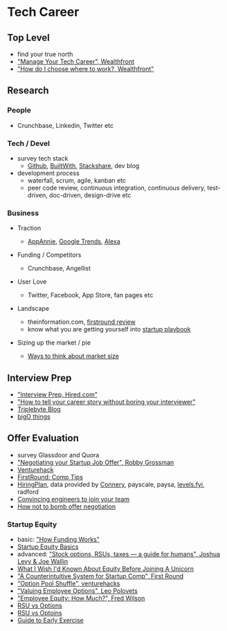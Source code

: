 # Tech Career

## Top Level
- find your true north
- ["Manage Your Tech Career", Wealthfront](https://blog.wealthfront.com/startup-employee-equity-compensation/)
- ["How do I choose where to work?, Wealthfront"](https://blog.wealthfront.com/choose-right-job-company/)

## Research

### People
- Crunchbase, Linkedin, Twitter etc

### Tech / Devel
- survey tech stack
  - [Github](https://github.com), [BuiltWith](https://builtwith.com/), [Stackshare](http://stackshare.io/), dev blog
- development process
  - waterfall, scrum, agile, kanban etc
  - peer code review, continuous integration, continuous delivery, test-driven, doc-driven, design-drive etc

### Business
- Traction
  - [AppAnnie](https://www.appannie.com/), [Google Trends](https://www.google.com/trends), [Alexa](http://www.alexa.com/)

- Funding / Competitors
  - Crunchbase, Angellist
  
- User Love
  - Twitter, Facebook, App Store, fan pages etc

- Landscape
  - theinformation.com, [firstround review](http://firstround.com/review/)
  - know what you are getting yourself into [startup playbook](http://playbook.samaltman.com/)

- Sizing up the market / pie
  - [Ways to think about market size](http://ben-evans.com/benedictevans/2015/2/28/market-size) 

## Interview Prep
- ["Interview Prep, Hired.com"](https://blog.hired.com/pre-interview-prep/)
- ["How to tell your career story without boring your interviewer"](https://www.fastcompany.com/90221472/how-to-tell-your-career-story-without-boring-your-interviewer)
- [Triplebyte Blog](https://triplebyte.com/blog)
- [bigO things](http://www.bigocheatsheet.com/)

## Offer Evaluation
- survey Glassdoor and Quora
- ["Negotiating your Startup Job Offer", Robby Grossman](http://rob.by/2013/negotiating-your-startup-job-offer/)
- [Venturehack](http://venturehacks.com/articles/job-offer)
- [FirstRound: Comp Tips](http://firstround.com/review/counterintuitive-comp-tips-for-the-unwary-and-uninitiated/)
- [HiringPlan](https://hiringplan.io/), data provided by [Connery](http://www.conneryconsulting.com/), payscale, paysa, [levels.fyi](https://www.levels.fyi/charts.html), radford
- [Convincing engineers to join your team](https://triplebyte.com/blog/convincing-engineers-to-join-your-team)
- [How not to bomb offer negotiation](https://medium.freecodecamp.org/how-not-to-bomb-your-offer-negotiation-c46bb9bc7dea)

### Startup Equity
- basic: ["How Funding Works"](http://fundersandfounders.com/how-funding-works-splitting-equity/)
- [Startup Equity Basics](https://humaninterest.com/blog/startup-equity-basics-ask-stock-accept/)
- advanced: ["Stock options, RSUs, taxes — a guide for humans", Joshua Levy & Joe Wallin](https://github.com/jlevy/og-equity-compensation)
- [What I Wish I'd Known About Equity Before Joining A Unicorn](https://gist.github.com/yossorion/4965df74fd6da6cdc280ec57e83a202d)
- ["A Counterintuitive System for Startup Comp", First Round](http://firstround.com/review/A-Counterintuitive-System-for-Startup-Compensation/)
- ["Option Pool Shuffle", venturehacks](http://venturehacks.com/articles/option-pool-shuffle#market)
- ["Valuing Employee Options", Leo Polovets](http://codingvc.com/valuing-employee-options/)
- ["Employee Equity: How Much?", Fred Wilson](http://avc.com/2010/11/employee-equity-how-much/)
- [RSU vs Options](https://blog.wealthfront.com/stock-options-versus-rsu/)
- [RSU vs Optoins](https://www.capshare.com/blog/rsus-vs-options/)
- [Guide to Early Exercise](https://quip.com/XGxQAoOc6fEp/Guide-to-Early-Exercise)
